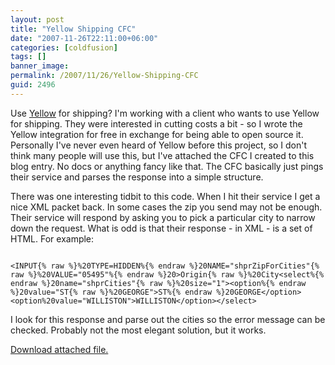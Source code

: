 ```yaml
---
layout: post
title: "Yellow Shipping CFC"
date: "2007-11-26T22:11:00+06:00"
categories: [coldfusion]
tags: []
banner_image: 
permalink: /2007/11/26/Yellow-Shipping-CFC
guid: 2496
---
```


Use <a href="http://www.myyellow.com/dynamic/services/content/index.jsp">Yellow</a> for shipping? I'm working with a client who wants to use Yellow for shipping. They were interested in cutting costs a bit - so I wrote the Yellow integration for free in exchange for being able to open source it. Personally I've never even heard of Yellow before this project, so I don't think many people will use this, but I've attached the CFC I created to this blog entry. No docs or anything fancy like that. The CFC basically just pings their service and parses the response into a simple structure. 

There was one interesting tidbit to this code. When I hit their service I get a nice XML packet back. In some cases the zip you send may not be enough. Their service will respond by asking you to pick a particular city to narrow down the request. What is odd is that their response - in XML - is a set of HTML. For example:

<code>
&lt;INPUT{% raw %}%20TYPE=HIDDEN%{% endraw %}20NAME="shprZipForCities"{% raw %}%20VALUE="05495"%{% endraw %}20&gt;Origin{% raw %}%20City&lt;select%{% endraw %}20name="shprCities"{% raw %}%20size="1"&gt;&lt;option%{% endraw %}20value="ST{% raw %}%20GEORGE"&gt;ST%{% endraw %}20GEORGE&lt;/option&gt;&lt;option%20value="WILLISTON"&gt;WILLISTON&lt;/option&gt;&lt;/select&gt;
</code>

I look for this response and parse out the cities so the error message can be checked. Probably not the most elegant solution, but it works.<p><a href='enclosures/D{% raw %}%3A%{% endraw %}5Chosts{% raw %}%5Cwww%{% endraw %}2Ecoldfusionjedi{% raw %}%2Ecom%{% endraw %}5Cenclosures{% raw %}%2Fmyyellow%{% endraw %}2Ecfc%2Ezip'>Download attached file.</a></p>